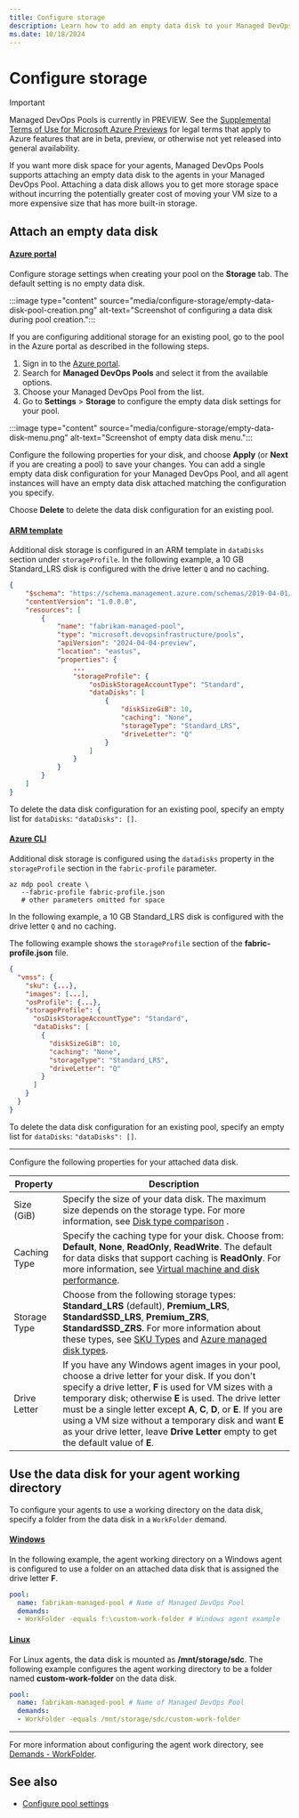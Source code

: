 ```yaml
---
title: Configure storage
description: Learn how to add an empty data disk to your Managed DevOps Pools agents.
ms.date: 10/18/2024
---
```


# Configure storage

> [!IMPORTANT]
> Managed DevOps Pools is currently in PREVIEW.
> See the [Supplemental Terms of Use for Microsoft Azure Previews](https://azure.microsoft.com/support/legal/preview-supplemental-terms/) for legal terms that apply to Azure features that are in beta, preview, or otherwise not yet released into general availability.

If you want more disk space for your agents, Managed DevOps Pools supports attaching an empty data disk to the agents in your Managed DevOps Pool. Attaching a data disk allows you to get more storage space without incurring the potentially greater cost of moving your VM size to a more expensive size that has more built-in storage.

## Attach an empty data disk

#### [Azure portal](#tab/azure-portal/)

Configure storage settings when creating your pool on the **Storage** tab. The default setting is no empty data disk.

:::image type="content" source="media/configure-storage/empty-data-disk-pool-creation.png" alt-text="Screenshot of configuring a data disk during pool creation.":::

If you are configuring additional storage for an existing pool, go to the pool in the Azure portal as described in the following steps.

1. Sign in to the [Azure portal](https://portal.azure.com/).
1. Search for **Managed DevOps Pools** and select it from the available options.
1. Choose your Managed DevOps Pool from the list.
1. Go to **Settings** > **Storage** to configure the empty data disk settings for your pool.

:::image type="content" source="media/configure-storage/empty-data-disk-menu.png" alt-text="Screenshot of empty data disk menu.":::

Configure the following properties for your disk, and choose **Apply** (or **Next** if you are creating a pool) to save your changes. You can add a single empty data disk configuration for your Managed DevOps Pool, and all agent instances will have an empty data disk attached matching the configuration you specify.

Choose **Delete** to delete the data disk configuration for an existing pool.

#### [ARM template](#tab/arm/)

Additional disk storage is configured in an ARM template in `dataDisks` section under `storageProfile`. In the following example, a 10 GB Standard_LRS disk is configured with  the drive letter `Q` and no caching.

```json
{
    "$schema": "https://schema.management.azure.com/schemas/2019-04-01/deploymentTemplate.json#",
    "contentVersion": "1.0.0.0",
    "resources": [
        {
            "name": "fabrikam-managed-pool",
            "type": "microsoft.devopsinfrastructure/pools",
            "apiVersion": "2024-04-04-preview",
            "location": "eastus",
            "properties": {
                ...
                "storageProfile": {
                    "osDiskStorageAccountType": "Standard",
                    "dataDisks": [
                        {
                            "diskSizeGiB": 10,
                            "caching": "None",
                            "storageType": "Standard_LRS",
                            "driveLetter": "Q"
                        }
                    ]
                }
            }
        }
    ]
}
```

To delete the data disk configuration for an existing pool, specify an empty list for `dataDisks`: `"dataDisks": []`.

#### [Azure CLI](#tab/azure-cli/)

Additional disk storage is configured using the `datadisks` property in the `storageProfile` section in the `fabric-profile` parameter.

```azurecli
az mdp pool create \
   --fabric-profile fabric-profile.json
   # other parameters omitted for space
```

In the following example, a 10 GB Standard_LRS disk is configured with  the drive letter `Q` and no caching.

The following example shows the `storageProfile` section of the **fabric-profile.json** file.

```json
{
  "vmss": {
    "sku": {...},
    "images": [...],
    "osProfile": {...},
    "storageProfile": {
      "osDiskStorageAccountType": "Standard",
      "dataDisks": [
        {
          "diskSizeGiB": 10,
          "caching": "None",
          "storageType": "Standard_LRS",
          "driveLetter": "Q"
        }
      ]
    }
  }
}
```

To delete the data disk configuration for an existing pool, specify an empty list for `dataDisks`: `"dataDisks": []`.

* * *

Configure the following properties for your attached data disk.

| Property | Description |
|----------|-------------|
| Size (GiB) | Specify the size of your data disk. The maximum size depends on the storage type. For more information, see [Disk type comparison](/azure/virtual-machines/disks-types#disk-type-comparison) .|
| Caching Type | Specify the caching type for your disk. Choose from: **Default**, **None**, **ReadOnly**, **ReadWrite**. The default for data disks that support caching is **ReadOnly**. For more information, see [Virtual machine and disk performance](/azure/virtual-machines/disks-performance). |
| Storage Type | Choose from the following storage types: **Standard_LRS** (default), **Premium_LRS**, **StandardSSD_LRS**, **Premium_ZRS**, **StandardSSD_ZRS**. For more information about these types, see [SKU Types](/rest/api/storagerp/srp_sku_types) and [Azure managed disk types](/azure/virtual-machines/disks-types). |
| Drive Letter | If you have any Windows agent images in your pool, choose a drive letter for your disk. If you don't specify a drive letter, **F** is used for VM sizes with a temporary disk; otherwise **E** is used. The drive letter must be a single letter except **A**, **C**, **D**, or **E**. If you are using a VM size without a temporary disk and want **E** as your drive letter, leave **Drive Letter** empty to get the default value of **E**. |

## Use the data disk for your agent working directory

To configure your agents to use a working directory on the data disk, specify a folder from the data disk in a `WorkFolder` demand.

#### [Windows](#tab/windows/)

In the following example, the agent working directory on a Windows agent is configured to use a folder on an attached data disk that is assigned the drive letter **F**.

```yml
pool: 
  name: fabrikam-managed-pool # Name of Managed DevOps Pool
  demands:
  - WorkFolder -equals f:\custom-work-folder # Windows agent example
```

#### [Linux](#tab/linux/)

For Linux agents, the data disk is mounted as **/mnt/storage/sdc**. The following example configures the agent working directory to be a folder named **custom-work-folder** on the data disk.

```yml
pool: 
  name: fabrikam-managed-pool # Name of Managed DevOps Pool
  demands:
  - WorkFolder -equals /mnt/storage/sdc/custom-work-folder
```

* * *

For more information about configuring the agent work directory, see [Demands - WorkFolder](demands.md#workfolder).

## See also

* [Configure pool settings](./configure-pool-settings.md)

